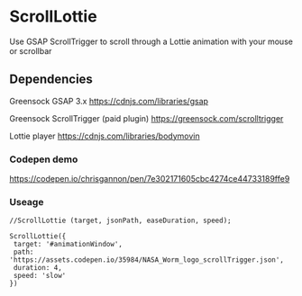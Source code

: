 # ScrollLottie
Use GSAP ScrollTrigger to scroll through a Lottie animation with your mouse or scrollbar

## Dependencies
Greensock GSAP 3.x https://cdnjs.com/libraries/gsap

Greensock ScrollTrigger (paid plugin) https://greensock.com/scrolltrigger

Lottie player https://cdnjs.com/libraries/bodymovin


### Codepen demo
https://codepen.io/chrisgannon/pen/7e302171605cbc4274ce44733189ffe9 

### Useage
    //ScrollLottie (target, jsonPath, easeDuration, speed);

    ScrollLottie({
     target: '#animationWindow',
     path: 'https://assets.codepen.io/35984/NASA_Worm_logo_scrollTrigger.json', 
     duration: 4, 
     speed: 'slow'
    })

